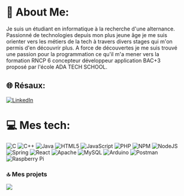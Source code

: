 # 💫 About Me:
Je suis un étudiant en informatique à la recherche d'une alternance.<br>Passionné de technologies depuis mon plus jeune âge je me suis<br>orienter vers les métiers de la tech à travers divers stages qui m'on<br>permis d'en découvrir plus. A force de découvertes je me suis trouvé<br>une passion pour la programmation ce qu'il m'a mener vers la<br>formation RNCP 6 concepteur développeur application BAC+3<br>proposé par l'école ADA TECH SCHOOL.


## 🌐 Résaux:
[![LinkedIn](https://img.shields.io/badge/LinkedIn-%230077B5.svg?logo=linkedin&logoColor=white)](https://linkedin.com/in/leo-gautier-vidal-850702239) 


# 💻 Mes tech:
![C](https://img.shields.io/badge/c-%2300599C.svg?style=for-the-badge&logo=c&logoColor=white) ![C++](https://img.shields.io/badge/c++-%2300599C.svg?style=for-the-badge&logo=c%2B%2B&logoColor=white) ![Java](https://img.shields.io/badge/java-%23ED8B00.svg?style=for-the-badge&logo=openjdk&logoColor=white) ![HTML5](https://img.shields.io/badge/html5-%23E34F26.svg?style=for-the-badge&logo=html5&logoColor=white) ![JavaScript](https://img.shields.io/badge/javascript-%23323330.svg?style=for-the-badge&logo=javascript&logoColor=%23F7DF1E) ![PHP](https://img.shields.io/badge/php-%23777BB4.svg?style=for-the-badge&logo=php&logoColor=white) ![NPM](https://img.shields.io/badge/NPM-%23CB3837.svg?style=for-the-badge&logo=npm&logoColor=white) ![NodeJS](https://img.shields.io/badge/node.js-6DA55F?style=for-the-badge&logo=node.js&logoColor=white) ![Spring](https://img.shields.io/badge/spring-%236DB33F.svg?style=for-the-badge&logo=spring&logoColor=white) ![React](https://img.shields.io/badge/react-%2320232a.svg?style=for-the-badge&logo=react&logoColor=%2361DAFB) ![Apache](https://img.shields.io/badge/apache-%23D42029.svg?style=for-the-badge&logo=apache&logoColor=white) ![MySQL](https://img.shields.io/badge/mysql-%2300000f.svg?style=for-the-badge&logo=mysql&logoColor=white) ![Arduino](https://img.shields.io/badge/-Arduino-00979D?style=for-the-badge&logo=Arduino&logoColor=white) ![Postman](https://img.shields.io/badge/Postman-FF6C37?style=for-the-badge&logo=postman&logoColor=white) ![Raspberry Pi](https://img.shields.io/badge/-RaspberryPi-C51A4A?style=for-the-badge&logo=Raspberry-Pi)



### 🔝 Mes projets
![](https://github-contributor-stats.vercel.app/api?username=leogtrvdl&limit=5&theme=dark&combine_all_yearly_contributions=true)
